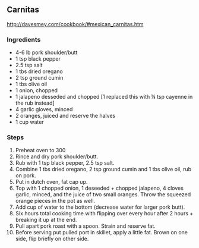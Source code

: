 ## Carnitas

<http://davesmey.com/cookbook/#mexican_carnitas.htm>

### Ingredients
- 4-6 lb pork shoulder/butt
- 1 tsp black pepper
- 2.5 tsp salt
- 1 tbs dried oregano
- 2 tsp ground cumin
- 1 tbs olive oil
- 1 onion, chopped
- 1 jalapeno desseded and chopped [1 replaced this with ¼ tsp cayenne in the rub instead]
- 4 garlic gloves, minced
- 2 oranges, juiced and reserve the halves
- 1 cup water

### Steps
1. Preheat oven to 300
2. Rince and dry pork shoulder/butt. 
3. Rub with 1 tsp black pepper, 2.5 tsp salt.
4. Combine 1 tbs dried oregano, 2 tsp ground cumin and 1 tbs olive oil, rub on pork.
5. Put in dutch oven, fat cap up. 
6. Top with 1 chopped onion, 1 deseeded + chopped jalapeno, 4 cloves garlic, minced, and the juice of two small oranges. Throw the squeezed orange pieces in the pot as well.
7. Add cup of water to the bottom (decrease water for larger pork butt). 
8. Six hours total cooking time with flipping over every hour after 2 hours + breaking it up at the end. 
9. Pull apart pork roast with a spoon. Strain and reserve fat. 
10. Before serving put pulled port in skillet, apply a little fat. Brown on one side, flip briefly on other side.
